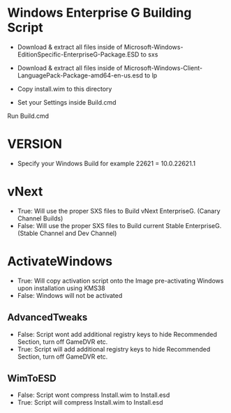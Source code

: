 # Windows Enterprise G Building Script

- Download & extract all files inside of Microsoft-Windows-EditionSpecific-EnterpriseG-Package.ESD to sxs
- Download & extract all files inside of Microsoft-Windows-Client-LanguagePack-Package-amd64-en-us.esd to lp

- Copy install.wim to this directory
- Set your Settings inside Build.cmd

Run Build.cmd

# VERSION

- Specify your Windows Build for example 22621 = 10.0.22621.1

# vNext

- True: Will use the proper SXS files to Build vNext EnterpriseG. (Canary Channel Builds)
- False: Will use the proper SXS files to Build current Stable EnterpriseG. (Stable Channel and Dev Channel)

# ActivateWindows

- True: Will copy activation script onto the Image pre-activating Windows upon installation using KMS38
- False: Windows will not be activated

## AdvancedTweaks 

- False: Script wont add additional registry keys to hide Recommended Section, turn off GameDVR etc.
- True: Script will add additional registry keys to hide Recommended Section, turn off GameDVR etc.

## WimToESD 

- False: Script wont compress Install.wim to Install.esd
- True: Script will compress Install.wim to Install.esd

